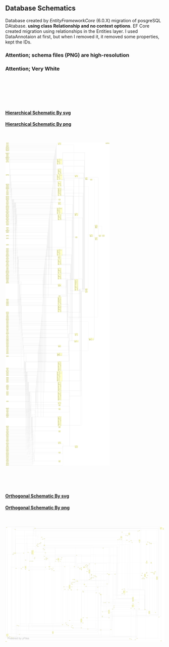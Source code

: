 ## Database Schematics

Database created by _EntityFrameworkCore_ (6.0.X) migration of posgreSQL DAtabase. **using class Relationship and no context options**. EF Core created migration using relationships in the Entities layer. I used DataAnnotaion at first, but when I removed it, it removed some properties, kept the IDs. 

### Attention; schema files (PNG) are high-resolution
### Attention; Very White

<br/>
<br/>
<br/>
<br/>
<br/>


#### [Hierarchical Schematic By svg](LRMS_DataBase_Schematic_Hierarchical.svg)
#### [Hierarchical Schematic By png](LRMS_DataBase_Schematic_Hierarchical.png)

<br/>

![Hierarchical Schematic](LRMS_DataBase_Schematic_Hierarchical.svg)

<br/>
<br/>
<br/>

#### [Orthogonal Schematic By svg](LRMS_DataBase_Schematic_Orthogonal.svg)
#### [Orthogonal Schematic By png](LRMS_DataBase_Schematic_Orthogonal.png)

<br/>

![Orthogonal Schematic](LRMS_DataBase_Schematic_Orthogonal.svg)



